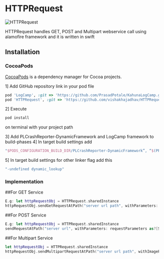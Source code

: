 # HTTPRequest
![HTTPRequest](http://www.kahuna-mobihub.com/templates/ja_puresite/images/logo-trans.png)

HTTPRequest handles GET, POST and Multipart webservice call using alamofire framework and it is written in swift

## Installation
### CocoaPods

[CocoaPods](http://cocoapods.org) is a dependency manager for Cocoa projects. 

1] Add GitHub repository link in your pod file
```ruby
pod 'LogCamp', :git => 'https://github.com/PrasadPotale/KahunaLogCamp.git', :tag => '3.2.5' 
pod 'HTTPRequest', :git => 'https://github.com/vishakhajadhav/HTTPRequest.git', :tag => '1.0.1'
```
2] Execute 
```swift
pod install
``` 
on terminal with your project path

3] Add PLCrashReporter-DynamicFramework and LogCamp framework to build-phases
4] In target build settings add 
```swift 
"$PODS_CONFIGURATION_BUILD_DIR/PLCrashReporter-DynamicFramework”, “$(PROJECT_DIR)/LogCamp"
```
5] In target build settings for other linker flag add this 
```swift 
"-undefined dynamic_lookup"
```

### Implementation
##For GET Service
```swift
E.g: let httpRequestObj = HTTPRequest.sharedInstance
httpRequestObj.sendGetRequestAtPath("server url path", withParameters: requestParameters as?[String : AnyObject], timeoutInterval: 60, userName: "username", endpointName: "url endpoint")
```
##For POST Service
```swift
E.g: let httpRequestObj = HTTPRequest.sharedInstance
sendRequestAtPath("server url", withParameters: requestParameters as?[String : AnyObject], timeoutInterval: 60, andToken: "tokenString", userName: "name", endpointName: "endpoint")
```

##For Multipart Service
```swift
let httpRequestObj = HTTPRequest.sharedInstance
httpRequestObj.sendMultipartRequestAtPath("server url path", withImagePaths: [imagePathArray], andParameters: requestParameters as?[String : AnyObject], timeoutInterval: 60, userToken: "tokenString", uploadImageKeyName: "keyname", imageUploadJSONName: "JSON_name", userName: "username", endPointName: "endpoint")
```
